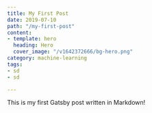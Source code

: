 ```yaml
---
title: My First Post
date: 2019-07-10
path: "/my-first-post"
content:
- template: hero
  heading: Hero
  cover_image: "/v1642372666/bg-hero.png"
category: machine-learning
tags:
- sd
- sd

---
```

This is my first Gatsby post written in Markdown!